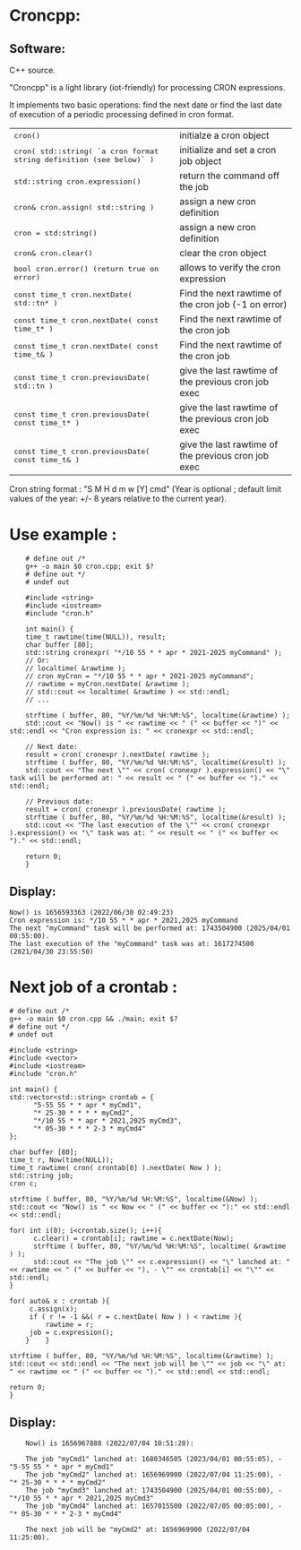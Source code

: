 Croncpp:
=====================


Software:
---------

C++ source.

"Croncpp" is a light library (iot-friendly) for processing CRON expressions.

It implements two basic operations: find the next date or find the last date of execution of a periodic processing defined in cron format.

<table>
  <tr>
    <td><tt>cron()</tt></td>
    <td>initialze a cron object</td>
  </tr>
  <tr>
    <td><tt>cron( std::string( `a cron format string definition (see below)` )</tt></td>
    <td>initialize and set a cron job object</td>
  </tr>
  <tr>
    <td><tt>std::string cron.expression()</tt></td>
    <td>return the command off the job</td>
  </tr>
  <tr>
    <td><tt>cron& cron.assign( std::string )</td>
    <td>assign a new cron definition</td>
  </tr>
  <tr>
    <td><tt>cron = std:string()</td>
    <td>assign a new cron definition</td>
  </tr>
  <tr>
    <td><tt>cron& cron.clear()</td>
    <td>clear the cron object</td>
  </tr>
  <tr>
    <td><tt>bool cron.error() (return true on error)</td>
    <td>allows to verify the cron expression</td>
  </tr>
  <tr>
    <td><tt>const time_t cron.nextDate( std::tn* )</td>
    <td>Find the next rawtime of the cron job (-1 on error)</td>
  </tr>
  <tr>
    <td><tt>const time_t cron.nextDate( const time_t* )</td>
    <td>Find the next rawtime of the cron job</td>
  </tr>
  <tr>
  <tr>
    <td><tt>const time_t cron.nextDate( const time_t& )</td>
    <td>Find the next rawtime of the cron job</td>
  </tr>
  <tr>
    <td><tt>const time_t cron.previousDate( std::tn )</td>
    <td>give the last rawtime of the previous cron job exec</td>
  </tr>
  <tr>
    <td><tt>const time_t cron.previousDate( const time_t* )</td>
    <td>give the last rawtime of the previous cron job exec</td>
  </tr>
  <tr>
    <td><tt>const time_t cron.previousDate( const time_t& )</td>
    <td>give the last rawtime of the previous cron job exec</td>
  </tr>
</table>

Cron string format : "S M H d m w [Y] cmd" (Year is optional ; default limit values of the year: +/- 8 years relative to the current year).

Use example :
=====================
        # define out /*
        g++ -o main $0 cron.cpp; exit $?
        # define out */
        # undef out

        #include <string>
        #include <iostream>
        #include "cron.h"

        int main() {
        time_t rawtime(time(NULL)), result;
        char buffer [80];
        std::string cronexpr( "*/10 55 * * apr * 2021-2025 myCommand" );
        // Or:
        // localtime( &rawtime );
        // cron myCron = "*/10 55 * * apr * 2021-2025 myCommand";
        // rawtime = myCron.nextDate( &rawtime );
        // std::cout << localtime( &rawtime ) << std::endl;
        // ...

        strftime ( buffer, 80, "%Y/%m/%d %H:%M:%S", localtime(&rawtime) );
        std::cout << "Now() is " << rawtime << " (" << buffer << ")" << std::endl << "Cron expression is: " << cronexpr << std::endl;

        // Next date:
        result = cron( cronexpr ).nextDate( rawtime );
        strftime ( buffer, 80, "%Y/%m/%d %H:%M:%S", localtime(&result) );
        std::cout << "The next \"" << cron( cronexpr ).expression() << "\" task will be performed at: " << result << " (" << buffer << ")." << std::endl;

        // Previous date:
        result = cron( cronexpr ).previousDate( rawtime );
        strftime ( buffer, 80, "%Y/%m/%d %H:%M:%S", localtime(&result) );
        std::cout << "The last execution of the \"" << cron( cronexpr ).expression() << "\" task was at: " << result << " (" << buffer << ")." << std::endl;

        return 0;
        }

Display:
---------
	Now() is 1656593363 (2022/06/30 02:49:23)
	Cron expression is: */10 55 * * apr * 2021,2025 myCommand
	The next "myCommand" task will be performed at: 1743504900 (2025/04/01 00:55:00).
	The last execution of the "myCommand" task was at: 1617274500 (2021/04/30 23:55:50)


Next job of a crontab :
=======================

	# define out /*
	g++ -o main $0 cron.cpp && ./main; exit $?
	# define out */
	# undef out

	#include <string>
	#include <vector>
	#include <iostream>
	#include "cron.h"

	int main() {
	std::vector<std::string> crontab = {
	      "5-55 55 * * apr * myCmd1",
	      "* 25-30 * * * * myCmd2",
	      "*/10 55 * * apr * 2021,2025 myCmd3",
	      "* 05-30 * * * 2-3 * myCmd4"
	};

	char buffer [80];
	time_t r, Now(time(NULL));
	time_t rawtime( cron( crontab[0] ).nextDate( Now ) );
	std::string job;
	cron c;

	strftime ( buffer, 80, "%Y/%m/%d %H:%M:%S", localtime(&Now) );
	std::cout << "Now() is " << Now << " (" << buffer << "):" << std::endl << std::endl;
	
	for( int i(0); i<crontab.size(); i++){
	      c.clear() = crontab[i]; rawtime = c.nextDate(Now);
	      strftime ( buffer, 80, "%Y/%m/%d %H:%M:%S", localtime( &rawtime ) );
	      std::cout << "The job \"" << c.expression() << "\" lanched at: " << rawtime << " (" << buffer << "), - \"" << crontab[i] << "\"" << std::endl;
	}

 	for( auto& x : crontab ){
	     c.assign(x);
	     if ( r != -1 &&( r = c.nextDate( Now ) ) < rawtime ){
	         rawtime = r;
		 job = c.expression();
        }    }

  	strftime ( buffer, 80, "%Y/%m/%d %H:%M:%S", localtime(&rawtime) );
  	std::cout << std::endl << "The next job will be \"" << job << "\" at: " << rawtime << " (" << buffer << ")." << std::endl << std::endl;

  	return 0;
  	}
	
Display:
---------

        Now() is 1656967888 (2022/07/04 10:51:28):

        The job "myCmd1" lanched at: 1680346505 (2023/04/01 00:55:05), - "5-55 55 * * apr * myCmd1"
        The job "myCmd2" lanched at: 1656969900 (2022/07/04 11:25:00), - "* 25-30 * * * * myCmd2"
        The job "myCmd3" lanched at: 1743504900 (2025/04/01 00:55:00), - "*/10 55 * * apr * 2021,2025 myCmd3"
        The job "myCmd4" lanched at: 1657015500 (2022/07/05 00:05:00), - "* 05-30 * * * 2-3 * myCmd4"

        The next job will be "myCmd2" at: 1656969900 (2022/07/04 11:25:00).
